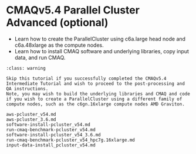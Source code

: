 # CMAQv5.4 Parallel Cluster Advanced (optional)

* Learn how to create the ParallelCluster using c6a.large head node and c6a.48xlarge as the compute nodes.
* Learn how to install CMAQ software and underlying libraries, copy input data, and run CMAQ.
```{admonition} Notice
:class: warning

Skip this tutorial if you successfully completed the CMAQv5.4 Intermediate Tutorial and wish to proceed to the post-processing and QA instructions.
Note, you may wish to build the underlying libraries and CMAQ and code if you wish to create a ParallelCluster using a different family of compute nodes, such as the c6gn.16xlarge compute nodes AMD Graviton.

```

```{toctree}
aws-pcluster_v54.md
aws-pcluster_3.6.md
software-install-pcluster_v54.md
run-cmaq-benchmark-pcluster_v54.md
software-install-pcluster_v54_3.6.md
run-cmaq-benchmark-pcluster_v54_hpc7g.16xlarge.md
input-data-install_pcluster_v54.md
